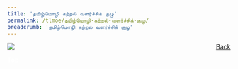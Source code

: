 ```yaml
---
title: 'தமிழ்மொழி கற்றல் வளர்ச்சிக் குழு'
permalink: /tlmoe/தமிழ்மொழி-கற்றல்-வளர்ச்சிக்-குழு/
breadcrumb: 'தமிழ்மொழி கற்றல் வளர்ச்சிக் குழு'
---
```

<a href="/gallery/தமிழ்மொழிக்-காட்சிக்கூடம்-e/community-partners2/" style="float:right;">Back</a>
 <img src="/images/TLLPC-TL2.jpg"> <br/>

<div class="btntop"><a href="#top" style="text-decoration:none;"><span style="color:white"><b>Top</b></span></a></div>
